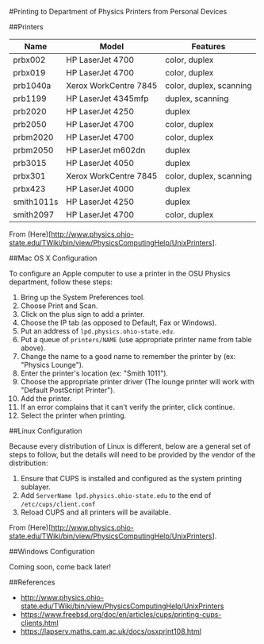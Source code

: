 ﻿#Printing to Department of Physics Printers from Personal Devices

##Printers

| Name | Model | Features |
|------|-------|----------|
| prbx002 | HP LaserJet 4700 | color, duplex |
| prbx019 | HP LaserJet 4700 | color, duplex |
| prb1040a | Xerox WorkCentre 7845 | color, duplex, scanning |
| prb1199 | HP LaserJet 4345mfp | duplex, scanning |
| prb2020 | HP LaserJet 4250 | duplex |
| prb2050 | HP LaserJet 4700 | color, duplex |
| prbm2020 | HP LaserJet 4700 | color, duplex |
| prbm2050 | HP LaserJet m602dn | duplex |
| prb3015 | HP LaserJet 4050 | duplex |
| prbx301 | Xerox WorkCentre 7845 | color, duplex, scanning |
| prbx423 | HP LaserJet 4000 | duplex |
| smith1011s | HP LaserJet 4250 | duplex |
| smith2097 | HP LaserJet 4700 | color, duplex |

From (Here)[http://www.physics.ohio-state.edu/TWiki/bin/view/PhysicsComputingHelp/UnixPrinters].

##Mac OS X Configuration

To configure an Apple computer to use a printer in the OSU Physics department, follow these steps:

1. Bring up the System Preferences tool.
2. Choose Print and Scan.
3. Click on the plus sign to add a printer.
4. Choose the IP tab (as opposed to Default, Fax or Windows).
5. Put an address of <code>lpd.physics.ohio-state.edu</code>.
6. Put a queue of <code>printers/NAME</code> (use appropriate printer name from table above).
7. Change the name to a good name to remember the printer by (ex: "Physics Lounge").
8. Enter the printer's location (ex: "Smith 1011").
9. Choose the appropriate printer driver (The lounge printer will work with "Default PostScript Printer").
10. Add the printer.
11. If an error complains that it can't verify the printer, click continue.
12. Select the printer when printing.

##Linux Configuration

Because every distribution of Linux is different, below are a general
set of steps to follow, but the details will need to be provided by the
vendor of the distribution:

1. Ensure that CUPS is installed and configured as the system printing sublayer.
2. Add <code>ServerName lpd.physics.ohio-state.edu</code> to the end of <code>/etc/cups/client.conf</code>
3. Reload CUPS and all printers will be available.

From (Here)[http://www.physics.ohio-state.edu/TWiki/bin/view/PhysicsComputingHelp/UnixPrinters].

##Windows Configuration

Coming soon, come back later!

##References

- http://www.physics.ohio-state.edu/TWiki/bin/view/PhysicsComputingHelp/UnixPrinters
- https://www.freebsd.org/doc/en/articles/cups/printing-cups-clients.html 
- https://lapserv.maths.cam.ac.uk/docs/osxprint108.html